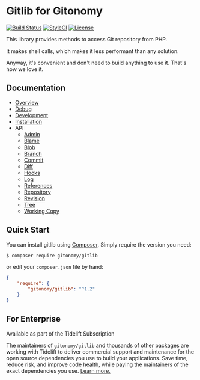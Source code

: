 Gitlib for Gitonomy
===================

[![Build Status](https://img.shields.io/travis/gitonomy/gitlib/master.svg?style=flat-square)](https://travis-ci.org/gitonomy/gitlib)
[![StyleCI](https://github.styleci.io/repos/5709354/shield?branch=master)](https://github.styleci.io/repos/5709354)
[![License](https://img.shields.io/badge/license-MIT-brightgreen.svg?style=flat-square)](https://opensource.org/licenses/MIT)

This library provides methods to access Git repository from PHP.

It makes shell calls, which makes it less performant than any solution.

Anyway, it's convenient and don't need to build anything to use it. That's how we love it.

## Documentation

* [Overview](doc/index.md)
* [Debug](doc/debug.md)
* [Development](doc/development.md)
* [Installation](doc/installation.md)
* API
  + [Admin](doc/api/admin.md)
  + [Blame](doc/api/blame.md)
  + [Blob](doc/api/blob.md)
  + [Branch](doc/api/branch.md)
  + [Commit](doc/api/commit.md)
  + [Diff](doc/api/diff.md)
  + [Hooks](doc/api/hooks.md)
  + [Log](doc/api/log.md)
  + [References](doc/api/references.md)
  + [Repository](doc/api/repository.md)
  + [Revision](doc/api/revision.md)
  + [Tree](doc/api/tree.md)
  + [Working Copy](doc/api/workingcopy.md)

## Quick Start

You can install gitlib using [Composer](https://getcomposer.org/). Simply
require the version you need:

```bash
$ composer require gitonomy/gitlib
```

or edit your `composer.json` file by hand:

```json
{
    "require": {
        "gitonomy/gitlib": "^1.2"
    }
}
```

## For Enterprise

Available as part of the Tidelift Subscription

The maintainers of `gitonomy/gitlib` and thousands of other packages are working with Tidelift to deliver commercial support and maintenance for the open source dependencies you use to build your applications. Save time, reduce risk, and improve code health, while paying the maintainers of the exact dependencies you use. [Learn more.](https://tidelift.com/subscription/pkg/packagist-gitonomy-gitlib?utm_source=packagist-gitonomy-gitlib&utm_medium=referral&utm_campaign=enterprise&utm_term=repo)

